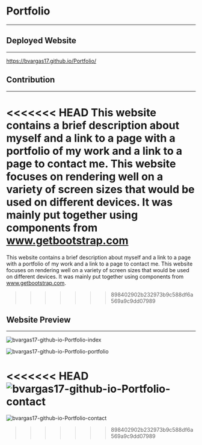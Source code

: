# Portfolio
- - - - 

## Deployed Website
- - - - 

<https://bvargas17.github.io/Portfolio/> 

## Contribution
- - - - 
<<<<<<< HEAD
This website contains a brief description about myself and a link to a page with a portfolio of my work and a link to a page to contact me. This website focuses on rendering well on a variety of screen sizes that would be used on different devices. It was mainly put together using components from www.getbootstrap.com
=======
This website contains a brief description about myself and a link to a page with a portfolio of my work and a link to a page to contact me. This website focuses on rendering well on a variety of screen sizes that would be used on different devices. It was mainly put together using components from www.getbootstrap.com.
>>>>>>> 898402902b232973b9c588df6a569a9c9dd07989



## Website Preview
- - - - 
![bvargas17-github-io-Portfolio-index](https://user-images.githubusercontent.com/69996680/96215397-885db480-0f43-11eb-9847-1859bd8137a8.png)

![bvargas17-github-io-Portfolio-portfolio](https://user-images.githubusercontent.com/69996680/96215398-88f64b00-0f43-11eb-9c07-74ebbddda91e.png)

<<<<<<< HEAD
![bvargas17-github-io-Portfolio-contact](https://user-images.githubusercontent.com/69996680/96215396-885db480-0f43-11eb-8c06-2cf75edfe77b.png)
=======
![bvargas17-github-io-Portfolio-contact](https://user-images.githubusercontent.com/69996680/96215396-885db480-0f43-11eb-8c06-2cf75edfe77b.png)
>>>>>>> 898402902b232973b9c588df6a569a9c9dd07989
